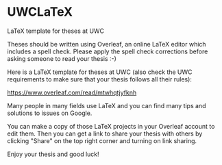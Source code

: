 # UWCLaTeX
LaTeX template for theses at UWC

Theses should be written using Overleaf, an online LaTeX editor which includes a spell check.
Please apply the spell check corrections before asking someone to read your thesis :-)

Here is a LaTeX template for theses at UWC (also check the UWC requirements to make sure that your thesis follows all their rules):

https://www.overleaf.com/read/mtwhqtjyfknh

Many people in many fields use LaTeX and you can find many tips and solutions to issues on Google.

You can make a copy of those LaTeX projects in your Overleaf account to edit them.
Then you can get a link to share your thesis with others by clicking "Share" on the top right corner and turning on link sharing.

Enjoy your thesis and good luck!

